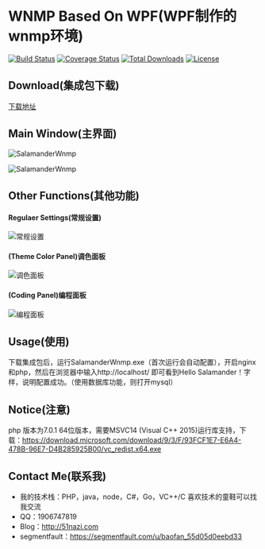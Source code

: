 # WNMP Based On WPF(WPF制作的wnmp环境)

[![Build Status](https://travis-ci.org/slimphp/Slim.svg?branch=develop)](https://travis-ci.org/slimphp/Slim)
[![Coverage Status](https://coveralls.io/repos/slimphp/Slim/badge.svg)](https://coveralls.io/r/slimphp/Slim)
[![Total Downloads](https://poser.pugx.org/slim/slim/downloads)](https://packagist.org/packages/slim/slim)
[![License](https://poser.pugx.org/slim/slim/license)](https://packagist.org/packages/slim/slim)

## Download(集成包下载)
[下载地址](http://ongd1spyv.bkt.clouddn.com/SalamanderWnmp.7z)

## Main Window(主界面)
![SalamanderWnmp](https://cloud.githubusercontent.com/assets/16663435/24835427/cd6b5500-1d34-11e7-9fb1-430a46a47529.png)

![SalamanderWnmp](https://cloud.githubusercontent.com/assets/26649875/24835531/297c2584-1d37-11e7-9ca6-a0f1bd1648b4.png)


## Other Functions(其他功能)
#### Regulaer Settings(常规设置)
![常规设置](https://cloud.githubusercontent.com/assets/16663435/23488508/00fdf128-ff28-11e6-9b2f-711b5a46b5f9.png)


#### (Theme Color Panel)调色面板
![调色面板](https://cloud.githubusercontent.com/assets/16663435/23488548/4fcc4b6a-ff28-11e6-8a1c-cf45b961340d.png)


#### (Coding Panel)编程面板
![编程面板](http://git.oschina.net/uploads/images/2017/0222/160849_e369b9e1_433553.png)

## Usage(使用)
下载集成包后，运行SalamanderWnmp.exe（首次运行会自动配置），开启nginx和php，然后在浏览器中输入http://localhost/  即可看到Hello Salamander！字样，说明配置成功。（使用数据库功能，则打开mysql）

## Notice(注意)
php 版本为7.0.1 64位版本，需要MSVC14 (Visual C++ 2015)运行库支持，下载：https://download.microsoft.com/download/9/3/F/93FCF1E7-E6A4-478B-96E7-D4B285925B00/vc_redist.x64.exe



## Contact Me(联系我)
* 我的技术栈：PHP，java，node，C#，Go，VC++/C  喜欢技术的童鞋可以找我交流
* QQ：1906747819
* Blog：http://51nazi.com
* segmentfault：https://segmentfault.com/u/baofan_55d05d0eebd33



